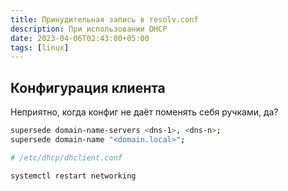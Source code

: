```yaml
---
title: Принудительная запись в resolv.conf
description: При использовании DHCP
date: 2023-04-06T02:43:00+05:00
tags: [linux]
---
```

## Конфигурация клиента
Неприятно, когда конфиг не даёт поменять себя ручками, да?

```bash
supersede domain-name-servers <dns-1>, <dns-n>;
supersede domain-name "<domain.local>";

# /etc/dhcp/dhclient.conf
```

```bash
systemctl restart networking
```
